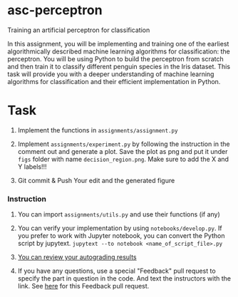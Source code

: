 # asc-perceptron
Training an artificial perceptron for classification

In this assignment, you will be implementing and training one of the earliest algorithmically described machine learning algorithms for classification: the perceptron. You will be using Python to build the perceptron from scratch and then train it to classify different penguin species in the Iris dataset. This task will provide you with a deeper understanding of machine learning algorithms for classification and their efficient implementation in Python.


# Task

1. Implement the functions in `assignments/assignment.py`

2. Implement `assignments/experiment.py` by following the instruction in the comment out and generate a plot. Save the plot as png and put it under `figs` folder with name `decision_region.png`. Make sure to add the X and Y labels!!!

3. Git commit & Push Your edit and the generated figure


### Instruction

1. You can import `assignments/utils.py` and use their functions (if any)

1. You can verify your implementation by using `notebooks/develop.py`. If you prefer to work with Jupyter notebook, you can convert the Python script by jupytext. `jupytext --to notebook <name_of_script_file>.py`

2. [You can review your autograding results](https://docs.github.com/en/education/manage-coursework-with-github-classroom/learn-with-github-classroom/view-autograding-results)

3. If you have any questions, use a special "Feedback" pull request to specify the part in question in the code. And text the instructors with the link. See [here](https://docs.github.com/en/education/manage-coursework-with-github-classroom/teach-with-github-classroom/leave-feedback-with-pull-requests) for this Feedback pull request.
